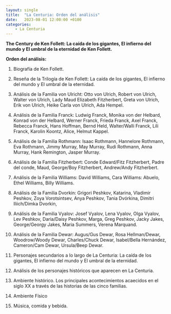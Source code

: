 ```yaml
---
layout: single
title:  "La Centuria: Orden del análisis"
date:   2023-08-01 12:00:00 +0100
categories: 
    - La Centuria
---
```

**The Century de Ken Follett: La caída de los gigantes, El infierno del mundo y El umbral de la eternidad de Ken Follett.**

**Orden del análisis:**

1.  Biografía de Ken Follett.

2.  Reseña de la Trilogía de Ken Follett:   La caída de los gigantes, 
   El infierno del mundo y El umbral de la eternidad.

3.  Análisis de la Familia von Ulricht: Otto von Ulrich, Robert von
    Ulrich, Walter von Ulrich, Lady Maud Elizabeth Fitzherbert, Greta
    von Ulrich, Erik von Ulrich, Heike Carla von Ulrich, Ada Hempel.

4.  Análisis de la Familia Franck: Ludwig Franck, Monika von der
    Helbard, Konrad von der Helbard, Werner Franck, Frieda Franck, Axel
    Franck, Rebecca Franck, Hans Hoffman, Bernd Held, Walter/Walli
    Franck, Lili Franck, Karolin Koontz, Alice, Helmut Kappel.

5.  Análisis de la Familia Rothmann: Isaac Rothmann, Hannelore
    Rothmann, Eva Rothmann, Jimmy Murray, May Murray, Rudi Rothmann,
    Anna Murray, Hank Remington, Jasper Murray.

6.  Análisis de la Familia Fitzherbert: Conde Edward/Fitz Fitzherbert,
    Padre del conde, Maud, George/Boy Fitzherbert, Andrew/Andy
    Fitzherbert.

7.  Análisis de la Familia Williams: David Williams, Cara Williams:
    Abuelo, Ethel Williams, Billy Williams.
    
8.  Análisis de la Familia Dvorkin: Grigori Peshkov, Katarina,
    Vladimir Peshkov, Zoya Vorotsintsev, Anya Peshkov, Tania Dvórkina,
    Dimitri Iliich/Dimka Dvorkin,

9.  Análisis de la Familia Vyalov: Josef Vyalov, Lena Vyalov, Olga
    Vyalov, Lev Peshkov, Daria/Daisy Peshkov, Marga, Greg Peshkov, Jacky
    Jakes, George/Georgy Jakes, Maria Summers, Verena Marquand.

10. Análisis de la Familia Dewar: Augus/Gus Dewar, Rosa
    Hellman/Dewar, Woodrow/Woody Dewar, Charles/Chuck Dewar,
    Isabel/Bella Hernández, Cameron/Cam Dewar, Ursula/Beep Dewar.

11. Personajes secundarios a lo largo de La Centuria: La caída de
    los gigantes, El infierno del mundo y El umbral de la eternidad.

12. Análisis de los personajes históricos que aparecen en La Centuria.

13. Ambiente histórico. Los principales acontecimientos acaecidos en el
    siglo XX a través de las historias de las cinco familias.

14. Ambiente Físico

15. Música, comida y bebida. 
